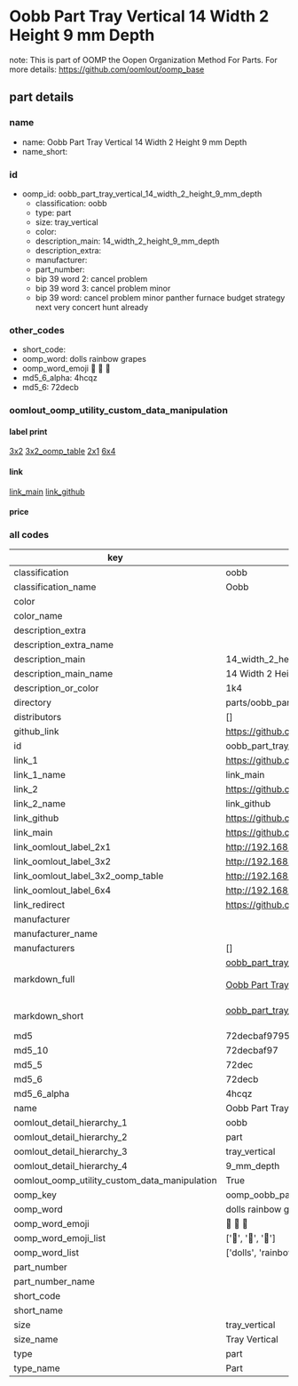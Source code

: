 # Oobb Part Tray Vertical 14 Width 2 Height 9 mm Depth  

note: This is part of OOMP the Oopen Organization Method For Parts. For more details: https://github.com/oomlout/oomp_base

##  part details
  







### name
* name: Oobb Part Tray Vertical 14 Width 2 Height 9 mm Depth
* name_short: 
### id
* oomp_id: oobb_part_tray_vertical_14_width_2_height_9_mm_depth
  * classification: oobb
  * type: part
  * size: tray_vertical
  * color: 
  * description_main: 14_width_2_height_9_mm_depth
  * description_extra: 
  * manufacturer: 
  * part_number: 
  * bip 39 word 2: cancel problem
  * bip 39 word 3: cancel problem minor
  * bip 39 word: cancel problem minor panther furnace budget strategy next very concert hunt already

### other_codes
* short_code: 
* oomp_word: dolls rainbow grapes
* oomp_word_emoji :dolls: :rainbow: :grapes:
* md5_6_alpha: 4hcqz
* md5_6: 72decb






### oomlout_oomp_utility_custom_data_manipulation
#### label print
[3x2](http://192.168.1.245:1112/?label=oomp%204hcqz)
[3x2_oomp_table](http://192.168.1.108:1112/?label=oomp%204hcqz)
[2x1](http://192.168.1.242:1112/?label=oomp%204hcqz)
[6x4](http://192.168.1.55:1112/?label=oomp%204hcqz)    

#### link

[link_main](https://github.com/oomlout/oomlout_oomp_version_1_messy/tree/main/parts/oobb_part_tray_vertical_14_width_2_height_9_mm_depth) [link_github](https://github.com/oomlout/oomlout_oomp_version_1_messy/tree/main/parts/oobb_part_tray_vertical_14_width_2_height_9_mm_depth)                             

#### price







### all codes 
| key | value |  
| --- | --- |  
| classification | oobb |  
| classification_name | Oobb |  
| color |  |  
| color_name |  |  
| description_extra |  |  
| description_extra_name |  |  
| description_main | 14_width_2_height_9_mm_depth |  
| description_main_name | 14 Width 2 Height 9 mm Depth |  
| description_or_color | 1k4 |  
| directory | parts/oobb_part_tray_vertical_14_width_2_height_9_mm_depth |  
| distributors | [] |  
| github_link | https://github.com/oomlout/oomlout_oomp_part_src/tree/main/parts/oobb_part_tray_vertical_14_width_2_height_9_mm_depth |  
| id | oobb_part_tray_vertical_14_width_2_height_9_mm_depth |  
| link_1 | https://github.com/oomlout/oomlout_oomp_version_1_messy/tree/main/parts/oobb_part_tray_vertical_14_width_2_height_9_mm_depth |  
| link_1_name | link_main |  
| link_2 | https://github.com/oomlout/oomlout_oomp_version_1_messy/tree/main/parts/oobb_part_tray_vertical_14_width_2_height_9_mm_depth |  
| link_2_name | link_github |  
| link_github | https://github.com/oomlout/oomlout_oomp_version_1_messy/tree/main/parts/oobb_part_tray_vertical_14_width_2_height_9_mm_depth |  
| link_main | https://github.com/oomlout/oomlout_oomp_version_1_messy/tree/main/parts/oobb_part_tray_vertical_14_width_2_height_9_mm_depth |  
| link_oomlout_label_2x1 | http://192.168.1.242:1112/?label=oomp%204hcqz |  
| link_oomlout_label_3x2 | http://192.168.1.245:1112/?label=oomp%204hcqz |  
| link_oomlout_label_3x2_oomp_table | http://192.168.1.108:1112/?label=oomp%204hcqz |  
| link_oomlout_label_6x4 | http://192.168.1.55:1112/?label=oomp%204hcqz |  
| link_redirect | https://github.com/oomlout/oomlout_oomp_version_1_messy/tree/main/parts/oobb_part_tray_vertical_14_width_2_height_9_mm_depth |  
| manufacturer |  |  
| manufacturer_name |  |  
| manufacturers | [] |  
| markdown_full | [oobb_part_tray_vertical_14_width_2_height_9_mm_depth](none)<br>[](none)<br>[Oobb Part Tray Vertical 14 Width 2 Height 9 Mm Depth](none)<br><br> |  
| markdown_short | [oobb_part_tray_vertical_14_width_2_height_9_mm_depth](none)<br><br> |  
| md5 | 72decbaf97955ad8762f29fd1a6ad909 |  
| md5_10 | 72decbaf97 |  
| md5_5 | 72dec |  
| md5_6 | 72decb |  
| md5_6_alpha | 4hcqz |  
| name | Oobb Part Tray Vertical 14 Width 2 Height 9 mm Depth |  
| oomlout_detail_hierarchy_1 | oobb |  
| oomlout_detail_hierarchy_2 | part |  
| oomlout_detail_hierarchy_3 | tray_vertical |  
| oomlout_detail_hierarchy_4 | 9_mm_depth |  
| oomlout_oomp_utility_custom_data_manipulation | True |  
| oomp_key | oomp_oobb_part_tray_vertical_14_width_2_height_9_mm_depth |  
| oomp_word | dolls rainbow grapes |  
| oomp_word_emoji | :dolls: :rainbow: :grapes: |  
| oomp_word_emoji_list | [':dolls:', ':rainbow:', ':grapes:'] |  
| oomp_word_list | ['dolls', 'rainbow', 'grapes'] |  
| part_number |  |  
| part_number_name |  |  
| short_code |  |  
| short_name |  |  
| size | tray_vertical |  
| size_name | Tray Vertical |  
| type | part |  
| type_name | Part |  
